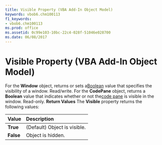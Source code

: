 ```yaml
---
title: Visible Property (VBA Add-In Object Model)
keywords: vbob6.chm100113
f1_keywords:
- vbob6.chm100113
ms.prod: office
ms.assetid: 0c99e103-10bc-22c4-028f-51046e028700
ms.date: 06/08/2017
---
```



# Visible Property (VBA Add-In Object Model)



For the  **Window** object, returns or sets a[Boolean](vbe-glossary.md) value that specifies the visibility of a window. Read/write. For the **CodePane** object, returns a **Boolean** value that indicates whether or not the[code pane](vbe-glossary.md) is visible in the window. Read-only.
 **Return Values**
The  **Visible** property returns the following values:


|**Value**|**Description**|
|:-----|:-----|
|**True**|(Default) Object is visible.|
|**False**|Object is hidden.|

